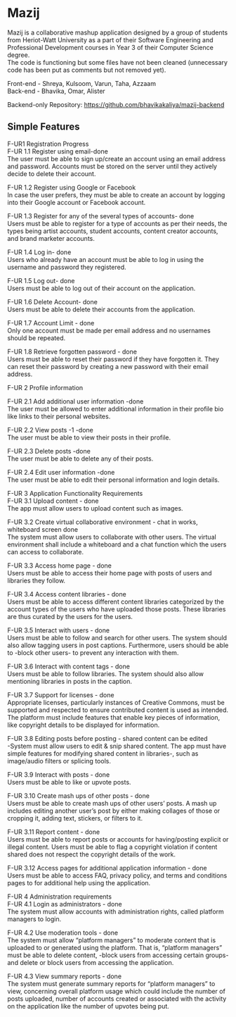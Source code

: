 # Mazij
Mazij is a collaborative mashup application designed by a group of students from Heriot-Watt University as a part of their Software Engineering and Professional Development courses in Year 3 of their Computer Science degree.  
The code is functioning but some files have not been cleaned (unnecessary code has been put as comments but not removed yet).

Front-end - Shreya, Kulsoom, Varun, Taha, Azzaam    
Back-end - Bhavika, Omar, Alister    
 
Backend-only Repository: https://github.com/bhavikakaliya/mazij-backend  

## Simple Features  
F-UR1 Registration Progress  
F-UR 1.1 Register using email-done    
The user must be able to sign up/create an account using an email 
address and password. Accounts must be stored on the server until 
they actively decide to delete their account.  

F-UR 1.2  Register using Google or Facebook  
In case the user prefers, they must be able to create an account by 
logging into their Google account or Facebook account.  

F-UR 1.3  Register for any of the several types of accounts- done   
Users must be able to register for a type of accounts as per their needs, 
the types being artist accounts, student accounts, content creator 
accounts, and brand marketer accounts.  

F-UR 1.4  Log in- done   
Users who already have an account must be able to log in using the 
username and password they registered.  

F-UR 1.5  Log out- done   
Users must be able to log out of their account on the application.  

F-UR 1.6  Delete Account- done   
Users must be able to delete their accounts from the application.  

F-UR 1.7 Account Limit - done   
Only one account must be made per email address and no usernames 
should be repeated.  
 
F-UR 1.8  Retrieve forgotten password - done   
Users must be able to reset their password if they have forgotten it.
They can reset their password by creating a new password with their 
email address.  

F-UR 2 Profile information    

F-UR 2.1 Add additional user information -done   
The user must be allowed to enter additional information in their profile bio like links to
their personal websites.    

F-UR 2.2 View posts -1  -done   
The user must be able to view their posts in their profile.    

F-UR 2.3 Delete posts -done   
The user must be able to delete any of their posts.   

F-UR 2.4 Edit user information -done   
The user must be able to edit their personal information and login details.  


F-UR 3 Application Functionality Requirements   
F-UR 3.1  Upload content - done   
The app must allow users to upload content such as images.  

F-UR 3.2 Create virtual collaborative environment - chat in works, whiteboard screen done  
The system must allow users to collaborate with other users. The 
virtual environment shall include a whiteboard and a chat function
which the users can access to collaborate.  

F-UR 3.3  Access home page - done   
Users must be able to access their home page with posts of users 
and libraries they follow.  

F-UR 3.4 Access content libraries - done   
Users must be able to access different content libraries categorized 
by the account types of the users who have uploaded those posts.
These libraries are thus curated by the users for the users.  

F-UR 3.5 Interact with users - done  
Users must be able to follow and search for other users. The system 
should also allow tagging users in post captions. Furthermore, users 
should be able to -block other users- to prevent any interaction with 
them.  

F-UR 3.6  Interact with content tags - done   
Users must be able to follow libraries. The system should also allow 
mentioning libraries in posts in the caption.   

F-UR 3.7  Support for licenses - done   
Appropriate licenses, particularly instances of Creative Commons, 
must be supported and respected to ensure contributed content is 
used as intended.   
The platform must include features that enable key pieces of 
information, like copyright details to be displayed for information.   

F-UR 3.8 Editing posts before posting - shared content can be edited  
-System must allow users to edit & snip shared content. The app must
have simple features for modifying shared content in libraries-, such 
as image/audio filters or splicing tools.  

F-UR 3.9  Interact with posts - done   
Users must be able to like or upvote posts.  

F-UR 3.10  Create mash ups of other posts - done   
Users must be able to create mash ups of other users’ posts. A mash 
up includes editing another user’s post by either making collages of 
those or cropping it, adding text, stickers, or filters to it.  

F-UR 3.11 Report content - done   
Users must be able to report posts or accounts for having/posting 
explicit or illegal content. Users must be able to flag a copyright 
violation if content shared does not respect the copyright details of 
the work.  
 
F-UR 3.12  Access pages for additional application information - done   
Users must be able to access FAQ, privacy policy, and terms and 
conditions pages to for additional help using the application.   

F-UR 4 Administration requirements  
F-UR 4.1 Login as administrators - done   
The system must allow accounts with administration rights, called 
platform managers to login.  

F-UR 4.2  Use moderation tools - done   
The system must allow “platform managers” to moderate content 
that is uploaded to or generated using the platform. That is, 
“platform managers” must be able to delete content, -block users 
from accessing certain groups- and delete or block users from 
accessing the application.  

F-UR 4.3 View summary reports - done   
The system must generate summary reports for “platform 
managers” to view, concerning overall platform usage which could 
include the number of posts uploaded, number of accounts created 
or associated with the activity on the application like the number of 
upvotes being put.  
